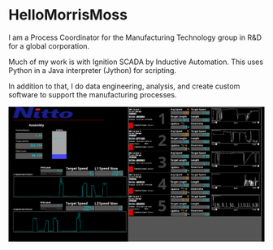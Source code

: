 # HelloMorrisMoss

I am a Process Coordinator for the Manufacturing Technology group in R&D for a global corporation.

Much of my work is with Ignition SCADA by Inductive Automation. This uses Python in a Java interpreter (Jython) for scripting.

In addition to that, I do data engineering, analysis, and create custom software to support the manufacturing processes.

![A view of a SCADA Dashboard](https://github.com/HelloMorrisMoss/diagrams_and_images/blob/main/dashboards_and_hmi/Supervisors%20dashboard.png)
